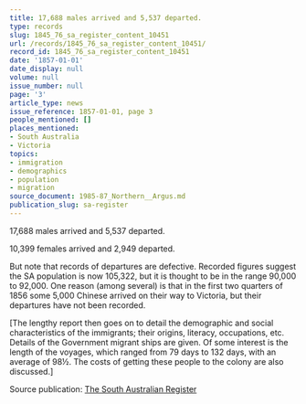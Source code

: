 ```yaml
---
title: 17,688 males arrived and 5,537 departed.
type: records
slug: 1845_76_sa_register_content_10451
url: /records/1845_76_sa_register_content_10451/
record_id: 1845_76_sa_register_content_10451
date: '1857-01-01'
date_display: null
volume: null
issue_number: null
page: '3'
article_type: news
issue_reference: 1857-01-01, page 3
people_mentioned: []
places_mentioned:
- South Australia
- Victoria
topics:
- immigration
- demographics
- population
- migration
source_document: 1985-87_Northern__Argus.md
publication_slug: sa-register
---
```


17,688 males arrived and 5,537 departed.

10,399 females arrived and 2,949 departed.

But note that records of departures are defective.  Recorded figures suggest the SA population is now 105,322, but it is thought to be in the range 90,000 to 92,000.  One reason (among several) is that in the first two quarters of 1856 some 5,000 Chinese arrived on their way to Victoria, but their departures have not been recorded.

[The lengthy report then goes on to detail the demographic and social characteristics of the immigrants; their origins, literacy, occupations, etc.  Details of the Government migrant ships are given.  Of some interest is the length of the voyages, which ranged from 79 days to 132 days, with an average of 98½.  The costs of getting these people to the colony are also discussed.]

Source publication: [The South Australian Register](/publications/sa-register/)
